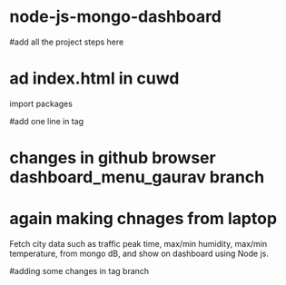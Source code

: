 # node-js-mongo-dashboard

#add all the project steps here 
# ad index.html in cuwd 

import packages

#add one line in tag 
# changes in github browser dashboard_menu_gaurav branch

# again making chnages from laptop

Fetch city data such as traffic peak time, max/min humidity, max/min temperature, from mongo dB, and show on dashboard using Node js.

#adding some changes in tag branch

